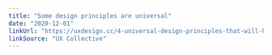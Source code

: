 ```yaml
---
title: "Some design principles are universal"
date: "2020-12-01"
linkUrl: "https://uxdesign.cc/4-universal-design-principles-that-will-help-you-as-a-ux-designer-4e7a3ede4ae7?ref=rogerwong.me"
linkSource: "UX Collective"
---
```



